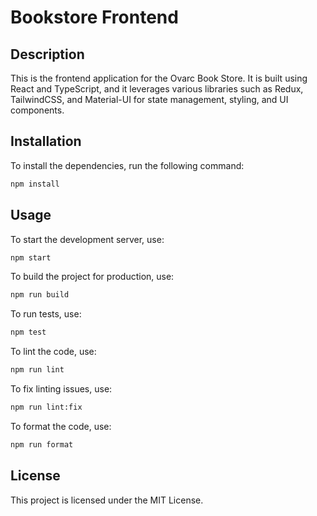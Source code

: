 # Bookstore Frontend

## Description

This is the frontend application for the Ovarc Book Store. It is built using React and TypeScript, and it leverages various libraries such as Redux, TailwindCSS, and Material-UI for state management, styling, and UI components.

## Installation

To install the dependencies, run the following command:

```bash
npm install
```

## Usage

To start the development server, use:

```bash
npm start
```

To build the project for production, use:

```bash
npm run build
```

To run tests, use:

```bash
npm test
```

To lint the code, use:

```bash
npm run lint
```

To fix linting issues, use:

```bash
npm run lint:fix
```

To format the code, use:

```bash
npm run format
```

## License

This project is licensed under the MIT License.
